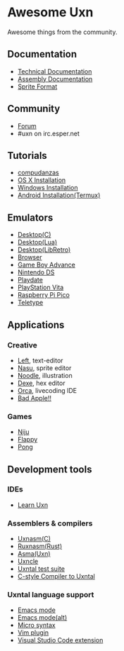 # Awesome Uxn

Awesome things from the community.

## Documentation

- [Technical Documentation](https://wiki.xxiivv.com/site/varvara.html)
- [Assembly Documentation](https://wiki.xxiivv.com/site/uxntal.html)
- [Sprite Format](https://wiki.xxiivv.com/site/chr_format.html)

## Community

- [Forum](https://llllllll.co/t/uxn-virtual-computer/46103)
- #uxn on irc.esper.net

## Tutorials

- [compudanzas](https://compudanzas.net/uxn_tutorial.html)
- [OS X Installation](https://eli.li/2021/09/27/how-to-install-uxn-on-macos)
- [Windows Installation](https://itch.io/t/1605965/a-quick-guide-to-running-this-software)
- [Android Installation(Termux)](https://llllllll.co/t/uxn-virtual-computer/46103/253)

## Emulators

- [Desktop(C)](https://git.sr.ht/~rabbits/uxn/)
- [Desktop(Lua)](https://github.com/DeltaF1/uxn-lua)
- [Desktop(LibRetro)](https://github.com/kivutar/uxn)
- [Browser](https://github.com/aduros/webuxn)
- [Game Boy Advance](https://git.badd10de.dev/uxngba)
- [Nintendo DS](https://github.com/asiekierka/uxnds)
- [Playdate](https://git.sr.ht/~rabbits/uxn-playdate)
- [PlayStation Vita](https://github.com/ivodopiviz/uxnvita)
- [Raspberry Pi Pico](https://merveilles.town/@alderwick/106222101764116637)
- [Teletype](https://github.com/csboling/teluxn)

## Applications

### Creative

- [Left](https://wiki.xxiivv.com/site/left.html), text-editor
- [Nasu](https://wiki.xxiivv.com/site/nasu.html), sprite editor
- [Noodle](https://wiki.xxiivv.com/site/noodle.html), illustration
- [Dexe](https://wiki.xxiivv.com/site/dexe.html), hex editor
- [Orca](https://git.sr.ht/~rabbits/orca-toy), livecoding IDE
- [Bad Apple!!](https://github.com/karolbelina/bad-apple-uxn)

### Games

- [Niju](https://hundredrabbits.itch.io/niju)
- [Flappy](https://github.com/keijiro/uxn-sketches/blob/main/flappy.tal)
- [Pong](https://compudanzas.net/uxn_tutorial_day_6.html)

## Development tools

### IDEs

- [Learn Uxn](https://metasyn.github.io/learn-uxn/)

### Assemblers & compilers

- [Uxnasm(C)](https://git.sr.ht/~rabbits/uxn/tree/main/item/src/uxnasm.c)
- [Ruxnasm(Rust)](https://github.com/karolbelina/ruxnasm)
- [Asma(Uxn)](https://git.sr.ht/~rabbits/uxn/tree/main/item/projects/software/asma.tal)
- [Uxncle](https://github.com/CPunch/Uxncle)
- [Uxntal test suite](https://github.com/karolbelina/uxntal-test-suite)
- [C-style Compiler to Uxntal](https://github.com/CPunch/Pyuxncle)

### Uxntal language support

- [Emacs mode](https://github.com/xaderfos/uxntal-mode)
- [Emacs mode(alt)](https://github.com/rafapaezbas/uxntal-mode)
- [Micro syntax](https://nilfm.cc/git/dotfiles/tree/micro/syntax/uxn.yaml)
- [Vim plugin](https://github.com/karolbelina/uxntal.vim)
- [Visual Studio Code extension](https://marketplace.visualstudio.com/items?itemName=karolbelina.uxntal)

